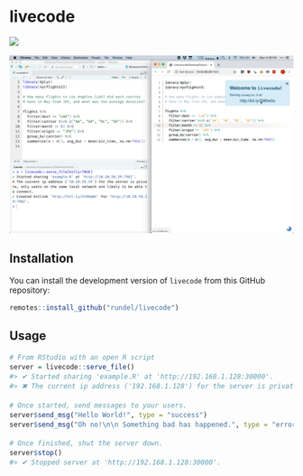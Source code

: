 
# livecode

<!-- badges: start -->
![](https://img.shields.io/badge/lifecycle-experimental-orange.svg)
<!-- badges: end -->

![](man/figures/livecode.png)<!-- -->


## Installation

You can install the development version of `livecode` from this GitHub repository:

``` r
remotes::install_github("rundel/livecode")
```

## Usage

``` r
# From RStudio with an open R script
server = livecode::serve_file()
#> ✔ Started sharing 'example.R' at 'http://192.168.1.128:30000'.
#> ✖ The current ip address ('192.168.1.128') for the server is private, only users on the same local network are likely to be able to connect.

# Once started, send messages to your users.
server$send_msg("Hello World!", type = "success")
server$send_msg("Oh no!\n\n Something bad has happened.", type = "error")

# Once finished, shut the server down.
server$stop()
#> ✔ Stopped server at 'http://192.168.1.128:30000'.
```


